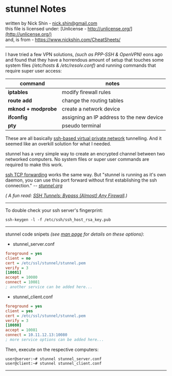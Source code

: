 # stunnel Notes

written by Nick Shin - nick.shin@gmail.com<br>
this file is licensed under: [Unlicense - http://unlicense.org/](http://unlicense.org/)<br>
and, is from - <https://www.nickshin.com/CheatSheets/>

* * *

I have tried a few VPN solutions, _(such as PPP-SSH & OpenVPN)_
eons ago and found that they have a horrendous amount of setup that touches
some system files _(/etc/hosts & /etc/resolv.conf)_ and
running commands that require super user access:

| command | notes |
| --- | --- |
| **iptables** | modify firewall rules |
| **route add** | change the routing tables |
| **mknod + modprobe** | create a network device |
| **ifconfig** | assigning an IP address to the new device |
| **pty** | pseudo terminal |

These are all basically
[ssh-based virtual private network](http://www.freebsd.org/cgi/man.cgi?query=ssh#SSH-BASED_VIRTUAL_PRIVATE_NETWORKS)
tunnelling.  And it seemed like an overkill solution for what I needed.

stunnel has a very simple way to create an encrypted channel between two
networked computers.  No system files or super user commands are required
to make this work.

[ssh TCP forwarding](http://www.freebsd.org/cgi/man.cgi?query=ssh#TCP_FORWARDING)
works the same way.  But "stunnel is running as it's own daemon, you can use
this port forward without first establishing the ssh connection." _-- [stunnel.org](http://www.stunnel.org/examples/generic_tunnel.html)_

_( A fun read: [SSH Tunnels: Bypass (Almost) Any Firewall](http://polishlinux.org/apps/ssh-tunneling-to-bypass-corporate-firewalls/).)_

* * *

To double check your ssh server's fingerprint:

```
ssh-keygen -l -f /etc/ssh/ssh_host_rsa_key.pub
```

* * *

stunnel code snipets
_(see [man page](http://www.stunnel.org/faq/stunnel.html) for details on these options)_:

- stunnel_server.conf

```ini
foreground = yes
client = no
cert = /etc/ssl/stunnel/stunnel.pem
verify = 3
[10081]
accept = 10080
connect = 10081
; another service can be added here...
```

- stunnel_client.conf

```ini
foreground = yes
client = yes
cert = /etc/ssl/stunnel/stunnel.pem
verify = 3
[10080]
accept = 10081
connect = 10.11.12.13:10080
; more service options can be added here...
```

Then, execute on the respective computers:

```
user@server:~# stunnel stunnel_server.conf
user@client:~# stunnel stunnel_client.conf
```

* * *


